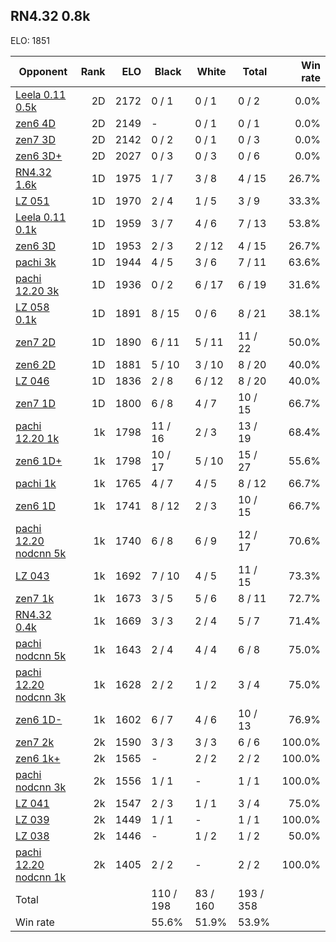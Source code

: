 ## RN4.32 0.8k ##

ELO: 1851

Opponent | Rank | ELO | Black | White | Total | Win rate
---------|-----:|----:|-------|-------|-------|-------:
[Leela 0.11 0.5k](Leela%200.11%200.5k.md) | 2D | 2172 | 0 / 1 | 0 / 1 | 0 / 2 | 0.0%
[zen6 4D](zen6%204D.md) | 2D | 2149 | - | 0 / 1 | 0 / 1 | 0.0%
[zen7 3D](zen7%203D.md) | 2D | 2142 | 0 / 2 | 0 / 1 | 0 / 3 | 0.0%
[zen6 3D+](zen6%203D+.md) | 2D | 2027 | 0 / 3 | 0 / 3 | 0 / 6 | 0.0%
[RN4.32 1.6k](RN4.32%201.6k.md) | 1D | 1975 | 1 / 7 | 3 / 8 | 4 / 15 | 26.7%
[LZ 051](LZ%20051.md) | 1D | 1970 | 2 / 4 | 1 / 5 | 3 / 9 | 33.3%
[Leela 0.11 0.1k](Leela%200.11%200.1k.md) | 1D | 1959 | 3 / 7 | 4 / 6 | 7 / 13 | 53.8%
[zen6 3D](zen6%203D.md) | 1D | 1953 | 2 / 3 | 2 / 12 | 4 / 15 | 26.7%
[pachi 3k](pachi%203k.md) | 1D | 1944 | 4 / 5 | 3 / 6 | 7 / 11 | 63.6%
[pachi 12.20 3k](pachi%2012.20%203k.md) | 1D | 1936 | 0 / 2 | 6 / 17 | 6 / 19 | 31.6%
[LZ 058 0.1k](LZ%20058%200.1k.md) | 1D | 1891 | 8 / 15 | 0 / 6 | 8 / 21 | 38.1%
[zen7 2D](zen7%202D.md) | 1D | 1890 | 6 / 11 | 5 / 11 | 11 / 22 | 50.0%
[zen6 2D](zen6%202D.md) | 1D | 1881 | 5 / 10 | 3 / 10 | 8 / 20 | 40.0%
[LZ 046](LZ%20046.md) | 1D | 1836 | 2 / 8 | 6 / 12 | 8 / 20 | 40.0%
[zen7 1D](zen7%201D.md) | 1D | 1800 | 6 / 8 | 4 / 7 | 10 / 15 | 66.7%
[pachi 12.20 1k](pachi%2012.20%201k.md) | 1k | 1798 | 11 / 16 | 2 / 3 | 13 / 19 | 68.4%
[zen6 1D+](zen6%201D+.md) | 1k | 1798 | 10 / 17 | 5 / 10 | 15 / 27 | 55.6%
[pachi 1k](pachi%201k.md) | 1k | 1765 | 4 / 7 | 4 / 5 | 8 / 12 | 66.7%
[zen6 1D](zen6%201D.md) | 1k | 1741 | 8 / 12 | 2 / 3 | 10 / 15 | 66.7%
[pachi 12.20 nodcnn 5k](pachi%2012.20%20nodcnn%205k.md) | 1k | 1740 | 6 / 8 | 6 / 9 | 12 / 17 | 70.6%
[LZ 043](LZ%20043.md) | 1k | 1692 | 7 / 10 | 4 / 5 | 11 / 15 | 73.3%
[zen7 1k](zen7%201k.md) | 1k | 1673 | 3 / 5 | 5 / 6 | 8 / 11 | 72.7%
[RN4.32 0.4k](RN4.32%200.4k.md) | 1k | 1669 | 3 / 3 | 2 / 4 | 5 / 7 | 71.4%
[pachi nodcnn 5k](pachi%20nodcnn%205k.md) | 1k | 1643 | 2 / 4 | 4 / 4 | 6 / 8 | 75.0%
[pachi 12.20 nodcnn 3k](pachi%2012.20%20nodcnn%203k.md) | 1k | 1628 | 2 / 2 | 1 / 2 | 3 / 4 | 75.0%
[zen6 1D-](zen6%201D-.md) | 1k | 1602 | 6 / 7 | 4 / 6 | 10 / 13 | 76.9%
[zen7 2k](zen7%202k.md) | 2k | 1590 | 3 / 3 | 3 / 3 | 6 / 6 | 100.0%
[zen6 1k+](zen6%201k+.md) | 2k | 1565 | - | 2 / 2 | 2 / 2 | 100.0%
[pachi nodcnn 3k](pachi%20nodcnn%203k.md) | 2k | 1556 | 1 / 1 | - | 1 / 1 | 100.0%
[LZ 041](LZ%20041.md) | 2k | 1547 | 2 / 3 | 1 / 1 | 3 / 4 | 75.0%
[LZ 039](LZ%20039.md) | 2k | 1449 | 1 / 1 | - | 1 / 1 | 100.0%
[LZ 038](LZ%20038.md) | 2k | 1446 | - | 1 / 2 | 1 / 2 | 50.0%
[pachi 12.20 nodcnn 1k](pachi%2012.20%20nodcnn%201k.md) | 2k | 1405 | 2 / 2 | - | 2 / 2 | 100.0%
Total | | | 110 / 198 | 83 / 160 | 193 / 358 | 
Win rate| | | 55.6% | 51.9% | 53.9% | 
